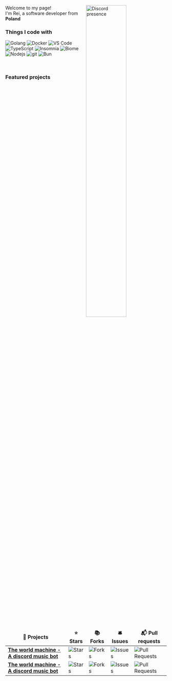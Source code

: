 <p>
    <img width="50%" height="50%" align="right" alt="Discord presence" src="https://lanyard.cnrad.dev/api/844684172421496882">
    Welcome to my page! </br> I'm Rei, a software developer from <img src="https://cdn-icons-png.flaticon.com/512/197/197529.png" width="13"/> <b>Poland</b>
</p>
<h3>Things I code with</h3>
<p>
  <img alt="Golang" src="https://img.shields.io/badge/Golang-yuh?style=flat-square&logo=go&logoColor=white&color=00ADD8"/>
  <img alt="Docker" src="https://img.shields.io/badge/-Docker-46a2f1?style=flat-square&logo=docker&logoColor=white" />
  <img alt="VS Code" src="https://img.shields.io/badge/-Visual%20Studio%20Code-007acc?style=flat-square&logo=visualstudiocode&logoColor=white">
  <img alt="TypeScript" src="https://img.shields.io/badge/-TypeScript-007ACC?style=flat-square&logo=typescript&logoColor=white" />
  <img alt="Insomnia" src="https://img.shields.io/badge/-Insomnia-5849BE?style=flat-square&logo=insomnia&logoColor=white" />
  <img alt="Biome" src="https://img.shields.io/badge/-Biome-00000?style=flat-square&logo=biome&logoColor=white">
  <img alt="Nodejs" src="https://img.shields.io/badge/-Nodejs-43853d?style=flat-square&logo=Node.js&logoColor=white" />
  <img alt="git" src="https://img.shields.io/badge/-Git-F05032?style=flat-square&logo=git&logoColor=white" />
  <img alt="Bun" src="https://img.shields.io/badge/-Bun-F9F1E1?style=flat-square&logo=bun&logoColor=white">

<!--   <img alt="github actions" src="https://img.shields.io/badge/-Github_Actions-2088FF?style=flat-square&logo=github-actions&logoColor=white" /> -->
<!--   <img alt="NestJs" src="https://img.shields.io/badge/-NestJs-ea2845?style=flat-square&logo=nestjs&logoColor=white" /> -->
<!--   <img alt="angular" src="https://img.shields.io/badge/-Angular-DD0031?style=flat-square&logo=angular&logoColor=white" /> -->
<!--   <img alt="npm" src="https://img.shields.io/badge/-NPM-CB3837?style=flat-square&logo=npm&logoColor=white" /> -->
<!--   <img alt="html5" src="https://img.shields.io/badge/-HTML5-E34F26?style=flat-square&logo=html5&logoColor=white" /> -->
<!--   <img alt="Brave browser" src="https://img.shields.io/badge/-Brave_Browser-FB542B?style=flat-square&logo=brave&logoColor=white" /> -->
<!--   <img alt="Rollup" src="https://img.shields.io/badge/-Rollup-EC4A3F?style=flat-square&logo=rollup.js&logoColor=white" /> -->
<!--   <img alt="d3js" src="https://img.shields.io/badge/-D3.js-F9A03C?style=flat-square&logo=d3.js&logoColor=white" /> -->
<!--   <img alt="Prettier" src="https://img.shields.io/badge/-Prettier-F7B93E?style=flat-square&logo=prettier&logoColor=white" /> -->
<!--   <img alt="MongoDB" src="https://img.shields.io/badge/-MongoDB-13aa52?style=flat-square&logo=mongodb&logoColor=white" /> -->
<!--   <img alt="Apollo" src="https://img.shields.io/badge/-Apollo%20GraphQL-311C87?style=flat-square&logo=apollo-graphql&logoColor=white" /> -->
<!--   <img alt="Heroku" src="https://img.shields.io/badge/-Heroku-430098?style=flat-square&logo=heroku&logoColor=white" /> -->
<!--   <img alt="redux" src="https://img.shields.io/badge/-Redux-764ABC?style=flat-square&logo=redux&logoColor=white" /> -->
<!--   <img alt="ReactiveX" src="https://img.shields.io/badge/-RxJs-B7178C?style=flat-square&logo=reactivex&logoColor=white" /> -->
<!--   <img alt="GraphQL" src="https://img.shields.io/badge/-GraphQL-E10098?style=flat-square&logo=graphql&logoColor=white" /> -->
<!--   <img alt="Sass" src="https://img.shields.io/badge/-Sass-CC6699?style=flat-square&logo=sass&logoColor=white" /> -->
<!--   <img alt="Styled Components" src="https://img.shields.io/badge/-Styled_Components-db7092?style=flat-square&logo=styled-components&logoColor=white" /> -->
<!--   <img alt="Rust (gave up on it lmfaooo)" src="https://img.shields.io/badge/-Rust-B7410E?style=flat-square&logo=rust&logoColor=white"> -->
<!--   <img alt="React" src="https://img.shields.io/badge/-React-45b8d8?style=flat-square&logo=react&logoColor=white" /> -->
<!--   <img alt="Webpack" src="https://img.shields.io/badge/-Webpack-8DD6F9?style=flat-square&logo=webpack&logoColor=white" />  -->
<!--   <img alt="Google Cloud Platform" src="https://img.shields.io/badge/-Google_Cloud_Platform-1a73e8?style=flat-square&logo=google-cloud&logoColor=white" /> -->

</p>
<br>
<h3>Featured projects</h3>
<table>
  <thead align="center">
    <tr border: none;>
      <td><b>🎁 Projects</b></td>
      <td><b>⭐ Stars</b></td>
      <td><b>📚 Forks</b></td>
      <td><b>🛎 Issues</b></td>
      <td><b>📬 Pull requests</b></td>
    </tr>
  </thead>
  <tbody>
    <tr>
      <td><a href="https://github.com/Reishimanfr/The-World-Machine-Bot"><b>The world machine - A discord music bot</b></a></td>
      <td><img alt="Stars" src="https://img.shields.io/github/stars/Reishimanfr/The-World-Machine-Bot?style=flat-square&labelColor=343b41"/></td>
      <td><img alt="Forks" src="https://img.shields.io/github/forks/Reishimanfr/The-World-Machine-Bot?style=flat-square&labelColor=343b41"/></td>
      <td><img alt="Issues" src="https://img.shields.io/github/issues/Reishimanfr/The-World-Machine-Bot?style=flat-square&labelColor=343b41"/></td>
      <td><img alt="Pull Requests" src="https://img.shields.io/github/issues-pr/Reishimanfr/The-World-Machine-Bot?style=flat-square&labelColor=343b41"/></td>
    </tr>
    <tr>
      <td><a href="https://github.com/Reishimanfr/The-World-Machine-Bot"><b>The world machine - A discord music bot</b></a></td>
      <td><img alt="Stars" src="https://img.shields.io/github/stars/Reishimanfr/The-World-Machine-Bot?style=flat-square&labelColor=343b41"/></td>
      <td><img alt="Forks" src="https://img.shields.io/github/forks/Reishimanfr/The-World-Machine-Bot?style=flat-square&labelColor=343b41"/></td>
      <td><img alt="Issues" src="https://img.shields.io/github/issues/Reishimanfr/The-World-Machine-Bot?style=flat-square&labelColor=343b41"/></td>
      <td><img alt="Pull Requests" src="https://img.shields.io/github/issues-pr/Reishimanfr/The-World-Machine-Bot?style=flat-square&labelColor=343b41"/></td>
    </tr>
  </tbody>
</table>
